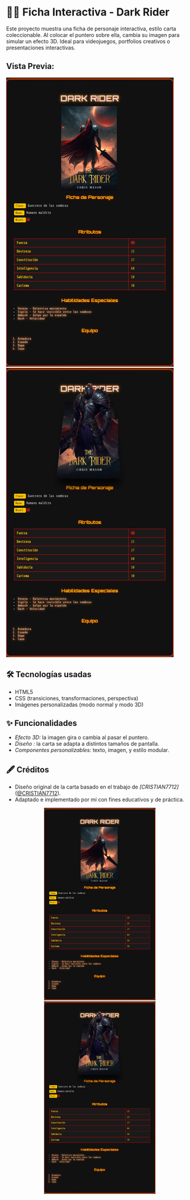 # 🧙‍♂️ Ficha Interactiva - Dark Rider

Este proyecto muestra una ficha de personaje interactiva, estilo carta coleccionable.
Al colocar el puntero sobre ella, cambia su imagen para simular un efecto 3D. 
Ideal para videojuegos, portfolios creativos o presentaciones interactivas.

## Vista Previa:
![imagen](https://github.com/FreddyR03/Dark_Rider-FreddyRamon/blob/main/Sin%20t%C3%ADtulo.jpeg?raw=true)
![imagen](https://github.com/FreddyR03/Dark_Rider-FreddyRamon/blob/main/cambio%20de%20imagen.jpeg?raw=true)

## 🛠️ Tecnologías usadas

- HTML5
- CSS (transiciones, transformaciones, perspectiva)
- Imágenes personalizadas (modo normal y modo 3D)

## ✨ Funcionalidades

- *Efecto  3D:* la imagen gira o cambia al pasar el puntero.
- *Diseño :* la carta se adapta a distintos tamaños de pantalla.
- *Componentes personalizables:* texto, imagen, y estilo modular.

## 🖋️ Créditos

- Diseño original de la carta basado en el trabajo de *[CRISTIAN7712]* ([@CRISTIAN7712](https://github.com/CRISTIAN7712)).
- Adaptado e implementado por mí con fines educativos y de práctica.

<p align="center">
  <img src="https://github.com/FreddyR03/Dark_Rider-FreddyRamon/blob/main/Sin%20t%C3%ADtulo.jpeg?raw=true" alt="Carta Frente" width="300">
  <img src="https://github.com/FreddyR03/Dark_Rider-FreddyRamon/blob/main/cambio%20de%20imagen.jpeg?raw=true" alt="Carta Reverso" width="300">
</p>
